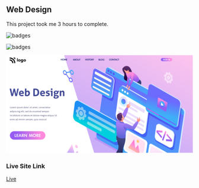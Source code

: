 ## Web Design

This project took me 3 hours to complete.

![badges](https://img.shields.io/badge/HTML-CSS-orange)

![badges](https://img.shields.io/badge/Ineuron-LCO-blue)

![Home](thumbnail.png)

### Live Site Link

[Live]()